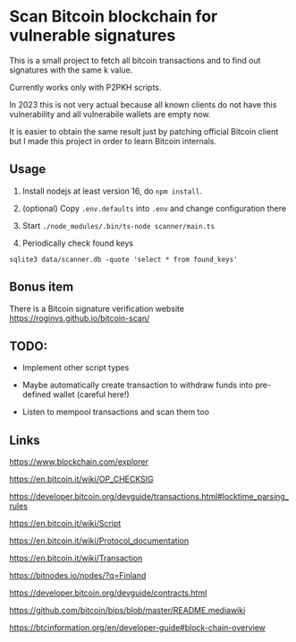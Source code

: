 # Scan Bitcoin blockchain for vulnerable signatures

This is a small project to fetch all bitcoin transactions and to find out signatures with the same k value.

Currently works only with P2PKH scripts.

In 2023 this is not very actual because all known clients do not have this vulnerability and all vulnerabile wallets are empty now.

It is easier to obtain the same result just by patching official Bitcoin client but I made this project in order to learn Bitcoin internals.

## Usage

1. Install nodejs at least version 16, do `npm install`.

2. (optional) Copy `.env.defaults` into `.env` and change configuration there

3. Start `./node_modules/.bin/ts-node scanner/main.ts`

4. Periodically check found keys

```
sqlite3 data/scanner.db -quote 'select * from found_keys'
```

## Bonus item

There is a Bitcoin signature verification website https://roginvs.github.io/bitcoin-scan/

## TODO:

- Implement other script types

- Maybe automatically create transaction to withdraw funds into pre-defined wallet (careful here!)

- Listen to mempool transactions and scan them too

## Links

https://www.blockchain.com/explorer

https://en.bitcoin.it/wiki/OP_CHECKSIG

https://developer.bitcoin.org/devguide/transactions.html#locktime_parsing_rules

https://en.bitcoin.it/wiki/Script

https://en.bitcoin.it/wiki/Protocol_documentation

https://en.bitcoin.it/wiki/Transaction

https://bitnodes.io/nodes/?q=Finland

https://developer.bitcoin.org/devguide/contracts.html

https://github.com/bitcoin/bips/blob/master/README.mediawiki

https://btcinformation.org/en/developer-guide#block-chain-overview
